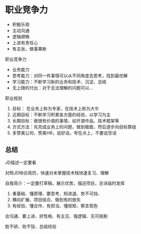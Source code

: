 
# 职业竞争力

- 积极乐观
- 主动沟通
- 逻辑顺畅
- 上进有责任心
- 有主张，做事果断



职业竞争力

- 业务能力
- 思考能力：对同一件事情可以从不同角度去思考，找到最优解
- 学习能力：不断学习新的业务和技术、沉淀、总结
- 无上限的付出：对于无法理解的问题可以...


职业规划

1. 目标： 在业务上称为专家，在技术上称为大牛
2. 近期目标：不断学习积累各方面的经验，以学习为主
3. 长期目标：做很有价值的事情，如开源作品、技术框架等
4. 方式方法：先完成业务上的问题，做到极致，然后逐步向目标靠拢
5. 多赞美公司、赞美HR，说好话，夸在点上，不要说空话


## 总结

JD描述一定要看

对照JD吻合简历，快速对未掌握技术栈快速复习、理解

自我简介：一定要打草稿，展示优势，描述项目，忌讳临时发挥


1. 重基础、懂原理、要思考、知进退、势不可挡、
2. 横向扩展、项目结合、做到有的放矢
3. 有经验、懂合作、有担当、懂规矩、察言观色


会沟通、要上进、好性格、有主见、强逻辑、无可挑剔

胜不骄、败不馁、总结经验







